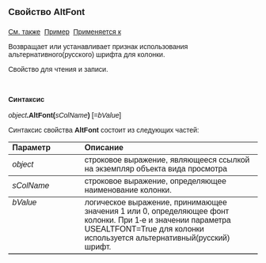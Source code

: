 <html>
<head>
<title>Вид просмотра\AltFont</title>
</head>

<body>

<p><strong><font size="4" face="Arial">Свойство AltFont<br>
<br>
</font></strong><font face="Arial"><a href="../Asview.html">См. также</a>&nbsp;
<u>Пример</u>&nbsp; <a href="../Asview.html">Применяется к</a></font></p>

<p><font face="Arial">Возвращает или устанавливает признак 
использования альтернативного(русского) шрифта для колонки. </font></p>

<p><font face="Arial">Свойство для чтения и записи.</font></p>

<p class="label">&nbsp;</p>

<p class="label"><font face="Arial"><b>Синтаксис<br>
<br>
</b><em>object</em><strong>.AltFont(</strong><em>sColName</em><strong>) </strong>
[=<em>bValue</em>]&nbsp;</font></p>

<p><font face="Arial">Синтаксис свойства <b>AltFont</b>
состоит из следующих частей:</font></p>

<table border="1" cellPadding="5" cols="2" frame="below" rules="rows">
<TBODY>
  <tr vAlign="top">
    <td class="label" width="29%"><font face="Arial"><b>Параметр</b></font></td>
    <td class="label" width="71%"><font face="Arial"><strong>Описание</strong></font></td>
  </tr>
  <tr>
    <td width="29%"><font face="Arial"><em>object</em></font></td>
    <td width="71%"><font face="Arial">строковое выражение, являющееся 
	ссылкой на экземпляр объекта вида просмотра</font></td>
  </tr>
  <tr>
    <td width="29%"><font face="Arial"><em>sColName</em></font></td>
    <td width="71%"><font face="Arial">строковое выражение, 
	определяющее наименование колонки.</font></td>
  </tr>
  <tr vAlign="top">
    <td width="29%"><font face="Arial"><em>bValue</em></font></td>
    <td width="71%"><font face="Arial">логическое выражение, 
	принимающее значения 1 или 0, определяющее фонт колонки. При 1-е и значении 
	параметра USEALTFONT=True для колонки используется альтернативный(русский) 
	шрифт. </font></td>
  </tr>
</TBODY>
</table>

</body>
</html>
